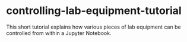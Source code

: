 # controlling-lab-equipment-tutorial

This short tutorial explains how various pieces of lab equipment can be controlled from within a Jupyter Notebook.
